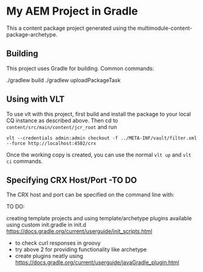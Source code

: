 My AEM Project in Gradle
========

This a content package project generated using the multimodule-content-package-archetype.

Building
--------

This project uses Gradle for building. Common commands:

./gradlew build
./gradlew uploadPackageTask


Using with VLT
--------------

To use vlt with this project, first build and install the package to your local CQ instance as described above. Then cd to `content/src/main/content/jcr_root` and run

    vlt --credentials admin:admin checkout -f ../META-INF/vault/filter.xml --force http://localhost:4502/crx

Once the working copy is created, you can use the normal ``vlt up`` and ``vlt ci`` commands.


Specifying CRX Host/Port -TO DO
------------------------

The CRX host and port can be specified on the command line with:


TO DO:

creating template projects and using template/archetype plugins available
using custom init.gradle in init.d 		https://docs.gradle.org/current/userguide/init_scripts.html

 - to check curl responses in groovy
 - try above 2 for providing functionality like archetype
 - create plugins neatly using  https://docs.gradle.org/current/userguide/javaGradle_plugin.html
 